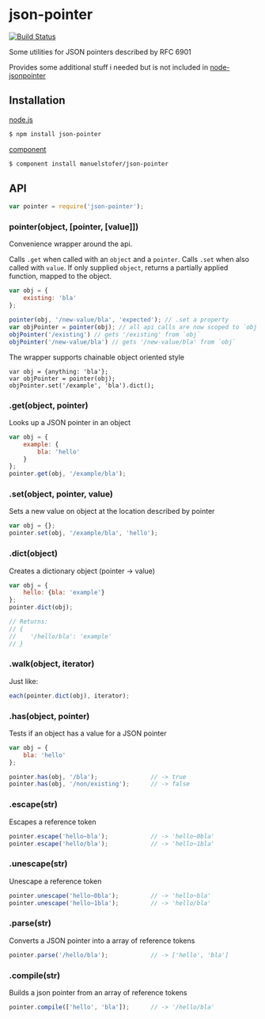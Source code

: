 # json-pointer

[![Build Status](https://travis-ci.org/manuelstofer/json-pointer.png)](https://travis-ci.org/manuelstofer/json-pointer)


Some utilities for JSON pointers described by RFC 6901

Provides some additional stuff i needed but is not included in [node-jsonpointer](https://github.com/janl/node-jsonpointer)


## Installation

[node.js](http://nodejs.org)
```bash
$ npm install json-pointer
```

[component](https://github.com/component/component)
```bash
$ component install manuelstofer/json-pointer
```

## API

```Javascript
var pointer = require('json-pointer');
```

### pointer(object, [pointer, [value]])

Convenience wrapper around the api.

Calls `.get` when called with an `object` and a `pointer`.
Calls `.set` when also called with `value`.
If only supplied `object`, returns a partially applied function, mapped to the object.


```Javascript
var obj = {
    existing: 'bla'
};

pointer(obj, '/new-value/bla', 'expected'); // .set a property
var objPointer = pointer(obj); // all api calls are now scoped to `obj`
objPointer('/existing') // gets '/existing' from `obj`
objPointer('/new-value/bla') // gets '/new-value/bla' from `obj`
```

The wrapper supports chainable object oriented style

```
var obj = {anything: 'bla'};
var objPointer = pointer(obj);
objPointer.set('/example', 'bla').dict();
```

### .get(object, pointer)

Looks up a JSON pointer in an object

```Javascript
var obj = {
    example: {
        bla: 'hello'
    }
};
pointer.get(obj, '/example/bla');
```



### .set(object, pointer, value)

Sets a new value on object at the location described by pointer

```Javascript
var obj = {};
pointer.set(obj, '/example/bla', 'hello');
```


### .dict(object)

Creates a dictionary object (pointer -> value)

```Javascript
var obj = {
    hello: {bla: 'example'}
};
pointer.dict(obj);

// Returns:
// {
//    '/hello/bla': 'example'
// }
```


### .walk(object, iterator)

Just like:

```Javascript
each(pointer.dict(obj), iterator);
```


### .has(object, pointer)

Tests if an object has a value for a JSON pointer

```Javascript
var obj = {
    bla: 'hello'
};

pointer.has(obj, '/bla');               // -> true
pointer.has(obj, '/non/existing');      // -> false
```



### .escape(str)

Escapes a reference token

```Javascript
pointer.escape('hello~bla');            // -> 'hello~0bla'
pointer.escape('hello/bla');            // -> 'hello~1bla'
```



### .unescape(str)

Unescape a reference token

```Javascript
pointer.unescape('hello~0bla');         // -> 'hello~bla'
pointer.unescape('hello~1bla');         // -> 'hello/bla'
```


### .parse(str)

Converts a JSON pointer into a array of reference tokens

```Javascript
pointer.parse('/hello/bla');            // -> ['hello', 'bla']
```


### .compile(str)

Builds a json pointer from an array of reference tokens

```Javascript
pointer.compile(['hello', 'bla']);      // -> '/hello/bla'
```
